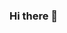 ### Hi there 👋
<!--
<picture>
  <source media="(prefers-color-scheme: dark)" srcset="https://via.placeholder.com/150/000000/FFFFFF/?text=Dark">
  <source media="(prefers-color-scheme: light)" srcset="https://via.placeholder.com/150/FFFFFF/000000/?text=Light">
  <img alt="Description of the image" src="Fallback_image_URL">
</picture>
-->



<!--
**DanielDimitrov5/DanielDimitrov5** is a ✨ _special_ ✨ repository because its `README.md` (this file) appears on your GitHub profile.

Here are some ideas to get you started:

- 🔭 I’m currently working on ...
- 🌱 I’m currently learning ...
- 👯 I’m looking to collaborate on ...
- 🤔 I’m looking for help with ...
- 💬 Ask me about ...
- 📫 How to reach me: ...
- 😄 Pronouns: ...
- ⚡ Fun fact: ...
-->
